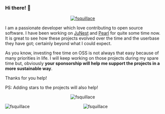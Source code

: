 ### Hi there! 👋

<!--
**fsquillace/fsquillace** is a ✨ _special_ ✨ repository because its `README.md` (this file) appears on your GitHub profile.

Here are some ideas to get you started:

- 🔭 I’m currently working on ...
- 🌱 I’m currently learning ...
- 👯 I’m looking to collaborate on ...
- 🤔 I’m looking for help with ...
- 💬 Ask me about ...
- 📫 How to reach me: ...
- 😄 Pronouns: ...
- ⚡ Fun fact: ...
-->

<p align="center"> <a href="https://github.com/ryo-ma/github-profile-trophy"><img src="https://github-profile-trophy.vercel.app/?username=fsquillace" alt="fsquillace" /></a> </p>

I am a passionate developer which love contributing to open source software. I have been working on [JuNest](https://github.com/fsquillace/junest) and [Pearl](https://github.com/pearl-core/pearl) for quite some time now. It is great to see how these projects evolved over the time and the userbase they have got; certainly beyond what I could expect.

As you know, investing free time on OSS is not always that easy because of many priorities in life. I will keep working on those projects during my spare time but, obviously **your sponsorship will help me support the projects in a more sustainable way**.

Thanks for you help!

PS: Adding stars to the projects will also help!


<p align="center">
  <img align="center" src="https://github-readme-stats.vercel.app/api?username=fsquillace&show_icons=true&locale=en" alt="fsquillace" />
</p>

<p align="center">
  <img align="left" src="https://github-readme-stats.vercel.app/api/top-langs?username=fsquillace&show_icons=true&locale=en&layout=compact" alt="fsquillace" />
</p>

<p align="center">
  <img align="center" src="https://github-readme-streak-stats.herokuapp.com/?user=fsquillace&" alt="fsquillace" />
</p>
